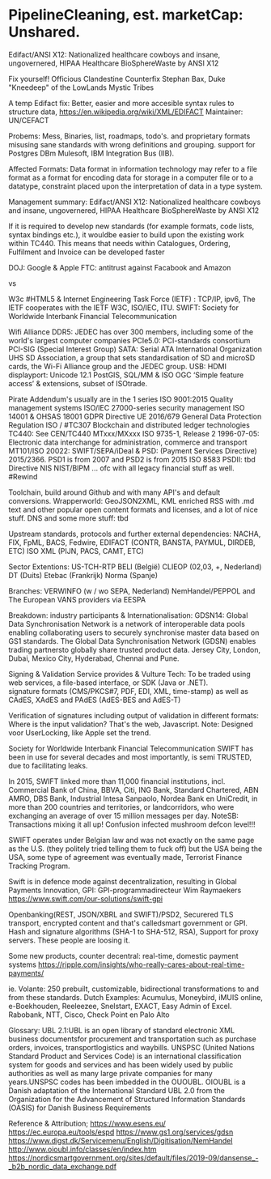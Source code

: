 # PipelineCleaning, est. marketCap: Unshared.
Edifact/ANSI X12: Nationalized healthcare cowboys and insane, ungovernered, HIPAA Healthcare BioSphereWaste by ANSI X12

Fix yourself! Officious Clandestine Counterfix
Stephan Bax, Duke "Kneedeep" of the LowLands Mystic Tribes

A temp Edifact fix: Better, easier and more accesible syntax rules to structure data,  https://en.wikipedia.org/wiki/XML/EDIFACT
Maintainer: UN/CEFACT

Probems: 
Mess, Binaries, list, roadmaps, todo's. and proprietary formats misusing sane standards with wrong definitions and grouping. support for Postgres DBm Mulesoft, IBM Integration Bus (IIB).

Affected Formats: 
Data format in information technology may refer to a file format as a format for encoding data for storage in a computer file or to a datatype, constraint placed upon the interpretation of data in a type system.

Management summary:
Edifact/ANSI X12: Nationalized healthcare cowboys and insane, ungovernered, HIPAA Healthcare BioSphereWaste by ANSI X12

If it is required to develop new standards (for example formats, code lists, syntax bindings etc.), it wouldbe easier to build upon the existing work within TC440. This means that needs within Catalogues, Ordering, Fulfilment and Invoice can be developed faster

DOJ: Google & Apple
FTC: antitrust against Facabook and Amazon

vs

W3c #HTML5 & Internet Engineering Task Force (IETF) : TCP/IP, ipv6, 
The IETF cooperates with the IETF W3C, ISO/IEC, ITU.
SWIFT: Society for Worldwide Interbank Financial Telecommunication

Wifi Alliance
DDR5: JEDEC has over 300 members, including some of the world's largest computer companies
PCIe5.0: PCI-standards consortium PCI-SIG (Special Interest Group)
SATA: Serial ATA International Organization
UHS
SD Association, a group that sets standardisation of SD and microSD cards, the Wi-Fi Alliance group and the JEDEC group.
USB:
HDMI
displayport:
Unicode 12.1
PostGIS, SQL/MM & ISO OGC ‘Simple feature access’ & extensions, subset of ISOtrade.

Pirate Addendum's usually are in the 1 series
ISO 9001:2015 Quality management systems
ISO/IEC 27000-series security management
ISO 14001 & OHSAS 18001
GDPR Directive UE 2016/679 General Data Protection Regulation
ISO / #TC307 Blockchain and distributed ledger technologies
TC440: See CEN/TC440
MTxxx/MXxxx
ISO 9735-1, Release 2 1996-07-05: Electronic data interchange for administration, commerce and transport
MT101/ISO 20022: SWIFT/SEPA/iDeal & PSD: (Payment Services Directive) 2015/2366. PSD1 is from 2007 and PSD2 is from 2015
ISO 8583
PSDII: tbd
Directive NIS
NIST/BIPM
...
ofc with all legacy financial stuff as well. #Rewind 

Toolchain, build around Github and with many API's and default conversions.
Wrapperworld: GeoJSON2XML, KML enriched RSS with .md text and other popular open content formats and licenses, and a lot of nice stuff.
DNS and some more stuff: tbd

Upstream standards, protocols and further external dependencies: 
NACHA, FIX, FpML, BACS, Fedwire, 
EDIFACT (CONTR, BANSTA, PAYMUL, DIRDEB, ETC)
ISO XML (PIJN, PACS, CAMT, ETC)

Sector Extentions:
US-TCH-RTP
BELI (België)
CLIEOP (02,03, +, Nederland)
DT (Duits)
Etebac (Frankrijk)
Norma (Spanje)

Branches:
VERWINFO (w / wo SEPA, Nederland) 
NemHandel/PEPPOL and The European VANS providers via EESPA

Breakdown:
industry participants & Internationalisation: GDSN14: Global Data Synchronisation Network is a network of interoperable data pools enabling collaborating users to securely synchronise master data based on GS1 standards. The Global Data Synchronisation Network (GDSN) enables trading partnersto globally share trusted product data. Jersey City, London, Dubai, Mexico City, Hyderabad, Chennai and Pune.

Signing & Validation Service provides & Vulture Tech: To be traded using web services, a file-based interface, or SDK (Java or .NET).  
signature formats (CMS/PKCS#7, PDF, EDI, XML, time-stamp) as well as CAdES, XAdES and PAdES (AdES-BES and AdES-T) 

Verification of signatures including output of validation in different formats: Where is the input validation? That's the web, Javascript.
Note: Designed voor UserLocking, like Apple set the trend. 

Society for Worldwide Interbank Financial Telecommunication
SWIFT has been in use for several decades and most importantly, is semi TRUSTED, due to facilitating leaks.

In 2015, SWIFT linked more than 11,000 financial institutions, incl. Commercial Bank of China, BBVA, Citi, ING Bank, Standard Chartered, ABN AMRO, DBS Bank, Industrial Intesa Sanpaolo, Nordea Bank en UniCredit, in more than 200 countries and territories, or landcorridors, who were exchanging an average of over 15 million messages per day. 
NoteSB: Transactions mixing it all up! Confusion infected mushroom defcon level!!!

SWIFT operates under Belgian law and was not exactly on the same page as the U.S. (they politely tried telling them to fuck off) but the USA being the USA, some type of agreement was eventually made, Terrorist Finance Tracking Program.

Swift is in defence mode against decentralization, resulting in Global Payments Innovation, GPI: 
GPI-programmadirecteur Wim Raymaekers 
https://www.swift.com/our-solutions/swift-gpi
 
Openbanking(REST, JSON/XBRL and SWIFT)/PSD2, Securered TLS transport, encrypted content and that's calledsmart government or GPI. Hash and signature algorithms (SHA-1 to SHA-512, RSA), Support for proxy servers. These people are loosing it.

Some new products, counter decentral: real-time, domestic payment systems
https://ripple.com/insights/who-really-cares-about-real-time-payments/

ie. Volante: 250 prebuilt, customizable, bidirectional transformations to and from these standards.
Dutch Examples: Acumulus, Moneybird, iMUIS online, e-Boekhouden, Reeleezee, Snelstart, EXACT, Easy Admin of Excel. 
Rabobank, NTT, Cisco, Check Point en Palo Alto

Glossary:
UBL 2.1:UBL is an open library of standard electronic XML business documentsfor procurement and transportation such as purchase orders, invoices, transportlogistics and waybills.
UNSPSC (United Nations Standard Product and Services Code) is an international classification system for goods and services and has been widely used by public authorities as well as many large private companies for many years.UNSPSC codes has been imbedded in the OUOUBL. OIOUBL is a Danish adaptation of the International Standard UBL 2.0 from the Organization for the Advancement of Structured Information Standards (OASIS) for Danish Business Requirements

Reference & Attribution;
https://www.esens.eu/
https://ec.europa.eu/tools/espd
https://www.gs1.org/services/gdsn
https://www.digst.dk/Servicemenu/English/Digitisation/NemHandel
http://www.oioubl.info/classes/en/index.htm
https://nordicsmartgovernment.org/sites/default/files/2019-09/dansense_-_b2b_nordic_data_exchange.pdf
